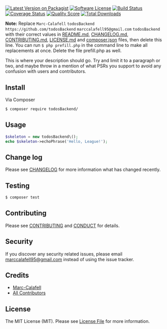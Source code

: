 # 

[![Latest Version on Packagist][ico-version]][link-packagist]
[![Software License][ico-license]](LICENSE.md)
[![Build Status][ico-travis]][link-travis]
[![Coverage Status][ico-scrutinizer]][link-scrutinizer]
[![Quality Score][ico-code-quality]][link-code-quality]
[![Total Downloads][ico-downloads]][link-downloads]

**Note:** Replace ```Marc-Calafell``` ```todosBackend``` ```https://github.com/todosBackend``` ```marccalafell95@gmail.com``` ```todosBackend``` `````` `````` with their correct values in [README.md](README.md), [CHANGELOG.md](CHANGELOG.md), [CONTRIBUTING.md](CONTRIBUTING.md), [LICENSE.md](LICENSE.md) and [composer.json](composer.json) files, then delete this line. You can run `$ php prefill.php` in the command line to make all replacements at once. Delete the file prefill.php as well.

This is where your description should go. Try and limit it to a paragraph or two, and maybe throw in a mention of what
PSRs you support to avoid any confusion with users and contributors.

## Install

Via Composer

``` bash
$ composer require todosBackend/
```

## Usage

``` php
$skeleton = new todosBackend\();
echo $skeleton->echoPhrase('Hello, League!');
```

## Change log

Please see [CHANGELOG](CHANGELOG.md) for more information what has changed recently.

## Testing

``` bash
$ composer test
```

## Contributing

Please see [CONTRIBUTING](CONTRIBUTING.md) and [CONDUCT](CONDUCT.md) for details.

## Security

If you discover any security related issues, please email marccalafell95@gmail.com instead of using the issue tracker.

## Credits

- [Marc-Calafell][link-author]
- [All Contributors][link-contributors]

## License

The MIT License (MIT). Please see [License File](LICENSE.md) for more information.

[ico-version]: https://img.shields.io/packagist/v/todosBackend/.svg?style=flat-square
[ico-license]: https://img.shields.io/badge/license-MIT-brightgreen.svg?style=flat-square
[ico-travis]: https://img.shields.io/travis/todosBackend//master.svg?style=flat-square
[ico-scrutinizer]: https://img.shields.io/scrutinizer/coverage/g/todosBackend/.svg?style=flat-square
[ico-code-quality]: https://img.shields.io/scrutinizer/g/todosBackend/.svg?style=flat-square
[ico-downloads]: https://img.shields.io/packagist/dt/todosBackend/.svg?style=flat-square

[link-packagist]: https://packagist.org/packages/todosBackend/
[link-travis]: https://travis-ci.org/todosBackend/
[link-scrutinizer]: https://scrutinizer-ci.com/g/todosBackend//code-structure
[link-code-quality]: https://scrutinizer-ci.com/g/todosBackend/
[link-downloads]: https://packagist.org/packages/todosBackend/
[link-author]: https://github.com/todosBackend
[link-contributors]: ../../contributors
